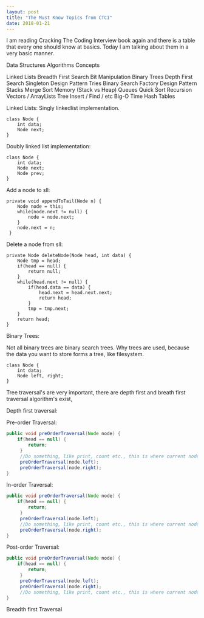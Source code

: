 ```yaml
---
layout: post
title: "The Must Know Topics from CTCI"
date: 2018-01-21
---
```


I am reading Cracking The Coding Interview book again and there is a table that every one should know at basics. Today I am talking about them in a very basic manner.

Data Structures		        Algorithms		              Concepts

Linked Lists		           Breadth First Search		    Bit Manipulation
Binary Trees		           Depth First Search		      Singleton Design Pattern
Tries		                  Binary Search		           Factory Design Pattern
Stacks		                 Merge Sort		              Memory (Stack vs Heap)
Queues		                 Quick Sort		              Recursion
Vectors / ArrayLists		   Tree Insert / Find / etc		Big-O Time
Hash Tables				
 
Linked Lists:
Singly linkedlist implementation.

```
class Node {
    int data;
    Node next;
}
```

Doubly linked list implementation:

```
class Node {
    int data;
    Node next;
    Node prev;
}
```

Add a node to sll:
```
private void appendToTail(Node n) {
    Node node = this;
    while(node.next != null) {
        node = node.next;
    }
    node.next = n;
 }
```

Delete a node from sll:

```
private Node deleteNode(Node head, int data) {
    Node tmp = head;
    if(head == null) {
        return null;
    }
    while(head.next != null) {
        if(head.data == data) {
            head.next = head.next.next;
            return head;
        }
        tmp = tmp.next;
    }
    return head;
}
```
    
Binary Trees:

Not all binary trees are binary search trees. Why trees are used, because the data you want to store forms a tree, like filesystem.

```
class Node {
    int data;
    Node left, right;
}
```

Tree traversal's are very important, there are depth first and breath first traversal algorithm's exist,

Depth first traversal:

Pre-order Traversal:
```java
public void preOrderTraversal(Node node) {
    if(head == null) {
        return;
     }
     //Do something, like print, count etc., this is where current node is processed
     preOrderTraversal(node.left);
     preOrderTraversal(node.right);
}
```

In-order Traversal:
```java
public void preOrderTraversal(Node node) {
    if(head == null) {
        return;
     }
     preOrderTraversal(node.left);
     //Do something, like print, count etc., this is where current node is processed
     preOrderTraversal(node.right);
}
```

Post-order Traversal:
```java
public void preOrderTraversal(Node node) {
    if(head == null) {
        return;
     }
     preOrderTraversal(node.left);
     preOrderTraversal(node.right);
     //Do something, like print, count etc., this is where current node is processed
}
```

Breadth first Traversal



